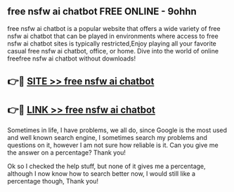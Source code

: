 ## free nsfw ai chatbot FREE ONLINE - 9ohhn

free nsfw ai chatbot is a popular website that offers a wide variety of free nsfw ai chatbot that can be played in environments where access to free nsfw ai chatbot sites is typically restricted,Enjoy playing all your favorite casual free nsfw ai chatbot, office, or home. Dive into the world of online freefree nsfw ai chatbot without downloads!

## 👉🔴 [SITE >> free nsfw ai chatbot](http://news.freeplayer.one?title=free_nsfw_ai_chatbot&ref=FRRE)

## 👉🔴 [LINK >> free nsfw ai chatbot](http://news.freeplayer.one?title=free_nsfw_ai_chatbot&ref=FREE)

Sometimes in life, I have problems, we all do, since Google is the most used and well known search engine, I sometimes search my problems and questions on it, however I am not sure how reliable is it. Can you give me the answer on a percentage? Thank you!

Ok so I checked the help stuff, but none of it gives me a percentage, although I now know how to search better now, I would still like a percentage though, Thank you!